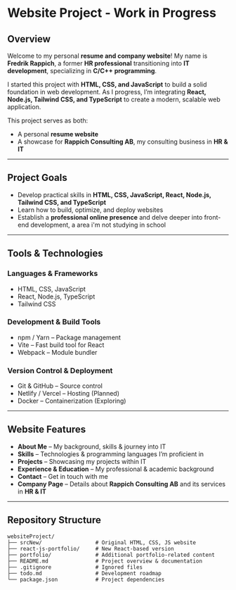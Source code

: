 # Website Project - Work in Progress 

## Overview  

Welcome to my personal **resume and company website**! My name is **Fredrik Rappich**, a former **HR professional** transitioning into **IT development**, specializing in **C/C++ programming**.  

I started this project with **HTML, CSS, and JavaScript** to build a solid foundation in web development. As I progress, I’m integrating **React, Node.js, Tailwind CSS, and TypeScript** to create a modern, scalable web application.  

This project serves as both:  
- A personal **resume website**
- A showcase for **Rappich Consulting AB**, my consulting business in **HR & IT**  

---

## Project Goals  

- Develop practical skills in **HTML, CSS, JavaScript, React, Node.js, Tailwind CSS, and TypeScript**  
- Learn how to build, optimize, and deploy websites  
- Establish a **professional online presence** and delve deeper into front-end development, a area i'm not studying in school

---

## Tools & Technologies  

### **Languages & Frameworks**  
- HTML, CSS, JavaScript
- React, Node.js, TypeScript
- Tailwind CSS  

### **Development & Build Tools**  
- npm / Yarn – Package management
- Vite – Fast build tool for React
- Webpack – Module bundler  

### **Version Control & Deployment**  
- Git & GitHub – Source control
- Netlify / Vercel – Hosting (Planned)
- Docker – Containerization (Exploring)  

---

## Website Features  

- **About Me** – My background, skills & journey into IT
- **Skills** – Technologies & programming languages I’m proficient in
- **Projects** – Showcasing my projects within IT
- **Experience & Education** – My professional & academic background
- **Contact** – Get in touch with me
- **Company Page** – Details about **Rappich Consulting AB** and its services in **HR & IT**  

---

## Repository Structure  

```plaintext
websiteProject/
├── srcNew/                 # Original HTML, CSS, JS website
├── react-js-portfolio/     # New React-based version
├── portfolio/              # Additional portfolio-related content
├── README.md               # Project overview & documentation
├── .gitignore              # Ignored files
├── todo.md                 # Development roadmap
└── package.json            # Project dependencies
